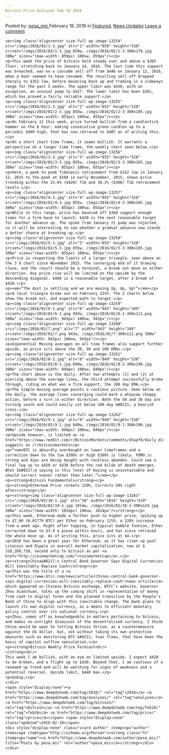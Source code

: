 ```yaml
---
Bitcoin Price Analyses Feb-18 2016
---
```

<article class="post-listing post-13253 post type-post status-publish format-standard has-post-thumbnail hentry  tag-3336 tag-analyses tag-bitcoin tag-feb18 tag-price">
    <div class="post-inner">
        <span>Posted by: <a href="https://www.deepdotweb.com/author/pesa_mic/" title="">pesa_mic </a></span>
    <span>February 18, 2016</span>
    <span>in <a href="https://www.deepdotweb.com/category/deepdot-news/" rel="category tag">Featured</a>, <a href="https://www.deepdotweb.com/category/news-updates/" rel="category tag">News Updates</a></span>
    <span><a href="https://www.deepdotweb.com/2016/02/18/bitcoin-price-analyses-feb-18-2016/#respond">Leave a comment</a></span>
    </p>
    <div class="clear"></div>
    
    <p><img class="aligncenter size-full wp-image-13254" src="/imgs/2016/02/1-3.jpg" alt="1" width="859" height="510" srcset="/imgs/2016/02/1-3.jpg 859w, /imgs/2016/02/1-3-300x178.jpg 300w" sizes="(max-width: 859px) 100vw, 859px"/></p>
    <p>This week the price of bitcoin held steady over and above a $365 floor, stretching back to January 14, 2016. The last time this support was breached, was on a cascade sell off from $446 on January 12, 2016, when a bear seemed to have resumed. The resulting sell off dropped sharply to $352 low, before bouncing back up and trading in a sideways range for the past 5 weeks. The upper limit was $430, with an exception, an unusual pump to $427. The lower limit has been $361, which has proved a fairly reliable support.</p>
    <p><img class="aligncenter size-full wp-image-13255" src="/imgs/2016/02/2-3.jpg" alt="2" width="855" height="528" srcset="/imgs/2016/02/2-3.jpg 855w, /imgs/2016/02/2-3-300x185.jpg 300w" sizes="(max-width: 855px) 100vw, 855px"/></p>
    <p>On February 11 this week, price turned bullish from a candlestick hammer on the 6 hour, making consecutive green candles up to a periodic $409 high, that has now retraced to $407 as of writing this.</p>
    <p>On a short chart time frame, it seems bullish. It warrants a perspective on a longer time frame, the weekly chart seen below.</p>
    <p><img class="aligncenter size-full wp-image-13256" src="/imgs/2016/02/3-3.jpg" alt="3" width="855" height="528" srcset="/imgs/2016/02/3-3.jpg 855w, /imgs/2016/02/3-3-300x185.jpg 300w" sizes="(max-width: 855px) 100vw, 855px"/></p>
    <p>Here, a peak to peak fibonacci retracement from $152 low in January 12, 2015 to the peak at $504 in early November, 2015, shows price trending within the 23.6% ($420) fib and 38.2% ($368) fib retracement levels.</p>
    <p><img class="aligncenter size-full wp-image-13257" src="/imgs/2016/02/4-3.jpg" alt="4" width="855" height="528" srcset="/imgs/2016/02/4-3.jpg 855w, /imgs/2016/02/4-3-300x185.jpg 300w" sizes="(max-width: 855px) 100vw, 855px"/></p>
    <p>While in this range, price has bounced off $368 support enough times for a firm base to launch. $420 is the next reasonable target for another advance up. The spike from January 21 pump was rejected, so it will be interesting to see whether a gradual advance now stands a better chance at breaking up.</p>
    <p><img class="aligncenter size-full wp-image-13258" src="/imgs/2016/02/5-3.jpg" alt="5" width="855" height="528" srcset="/imgs/2016/02/5-3.jpg 855w, /imgs/2016/02/5-3-300x185.jpg 300w" sizes="(max-width: 855px) 100vw, 855px"/></p>
    <p>Price is respecting the limits of a larger triangle, seen above on the 3 d chart since November 2015. The converging end of it drawing close, and the result should be a terminal, a break out move on either direction. Any price rise will be limited on the upside by the descending diagonal. $440 is a reasonable target, after a break of $420.</p>
    <p><em>“The dust is settling and we are moving Up, Up, Up!”</em></p>
    <p>A local triangle broke out on February 13th. The 2 charts below show the break out, and expected path to target.</p>
    <p><img class="aligncenter size-full wp-image-13259" src="/imgs/2016/02/6-1.png" alt="6" width="943" height="349" srcset="/imgs/2016/02/6-1.png 943w, /imgs/2016/02/6-1-300x111.png 300w" sizes="(max-width: 943px) 100vw, 943px"/></p>
    <p><img class="aligncenter size-full wp-image-13260" src="/imgs/2016/02/7.png" alt="7" width="943" height="349" srcset="/imgs/2016/02/7.png 943w, /imgs/2016/02/7-300x111.png 300w" sizes="(max-width: 943px) 100vw, 943px"/></p>
    <p>Exponential Moving averages on all time frames also support further upside, as price sits above the 30, 50 and 100 EMAs.</p>
    <p><img class="aligncenter size-full wp-image-13261" src="/imgs/2016/02/8-2.jpg" alt="8" width="849" height="538" srcset="/imgs/2016/02/8-2.jpg 849w, /imgs/2016/02/8-2-300x190.jpg 300w" sizes="(max-width: 849px) 100vw, 849px"/></p>
    <p>The chart above is the daily. After two attempts (1) and (2) at piercing above the average lines, the third attempt successfully broke through, riding on what was a firm support, the 100 day EMA.</p>
    <p>The Simple moving average paints a cautious picture. Seen below on the daily, the average lines converging could mark a whipsaw choppy action, before a turn in either direction. Both the 50 and 30 day are turning south and could easily cut below 100 day &#8211; a bearish cross.</p>
    <p><img class="aligncenter size-full wp-image-13262" src="/imgs/2016/02/9-1.jpg" alt="9" width="849" height="538" srcset="/imgs/2016/02/9-1.jpg 849w, /imgs/2016/02/9-1-300x190.jpg 300w" sizes="(max-width: 849px) 100vw, 849px"/></p>
    <p>Upside however, is limited as <a href="https://www.reddit.com/r/BitcoinMarkets/comments/45upf8/daily_discussion_monday_february_15_2016/d00nd0c">_chewtoy_</a> suggests on /r/bitcoinmarkets</p>
    <p>“<em>BTC is absurdly overbought on lower timeframes and a correction down to the low $390s or high $380s is likely. FOMO is strong and dips are being bought with reckless abandon. Could see a final leg up to $420 or $430 before the red dildo of death emerges. What I&#8217;m saying is this level of buying is unsustainable and should correct sooner rather than later.”</em></p>
    <p><strong>Bitcoin Fundamentals</strong></p>
    <p><strong>Ethereum Price rockets 120%, Corrects 50% right after</strong></p>
    <p><strong><img class="aligncenter size-full wp-image-13263" src="/imgs/2016/02/10-1.jpg" alt="10" width="1014" height="419" srcset="/imgs/2016/02/10-1.jpg 1014w, /imgs/2016/02/10-1-300x124.jpg 300w" sizes="(max-width: 1014px) 100vw, 1014px"/></strong></p>
    <p>This week, Ethereum made a further push to higher price, spiking up to $7.00 (0.01779 BTC) per Ether on February 12th, a 120% increase from a week ago. Right after topping, in typical bubble fashion, Ether corrected down to $3.9 a piece within hours, and has since retraced the whole move up. As of writing this, price sits at $4.</p>
    <p>2016 has been a great year for Ethereum, as it has risen up past Litecoin and Ripple in overall market capitalization, now at $ 310,289,710, second only to bitcoin as per <a href="http://coinmarketcap.com/">coinmarketcap</a>.</p>
    <p><strong>China&#8217;s Central Bank Governor Says Digital Currencies Will Inevitably Replace Cash</strong></p>
    <p>This was the title of a <a href="https://www.btcc.com/news/article/chinas-central-bank-governor-says-digital-currencies-will-inevitably-replace-cash">news article</a> which appeared on Chinese Bitcoin exchange, BTCC’s website. Governor Zhou Xiaochuan, talks up the coming shift in representation of money from cash to digital forms and the planned transition by the People’s Bank of China to align with this inevitable change. The bank plans to launch its own digital currency, as a means to efficient monetary policy control over its national currency.</p>
    <p>Zhou, comes off as knowledgeable in matters pertaining to bitcoin, and makes no outright dismissal of the decentralized currency. I think China would be open to letting Bitcoin thrive, as a countermeasure against the US dollar, but, not without taking its own protective measures such as monitoring BTC &#8211; Yuan flows, that have been the basis of capital outflow speculation.</p>
    <p><strong>Bitcoin Weekly Price Forecast<br/>
    </strong><br/>
    This week I am bullish, with an eye on limited upside. I expect $420 to be broken, and a flight up to $430. Beyond that, I am cautious of a renewed up trend and will be watching for signs of weakness and a potential reversal. Upside limit, $440 max.</p>
    <p>&nbsp;</p>
    </div>
    <span style="display:none"><a href="https://www.deepdotweb.com/tag/2016/" rel="tag">2016</a> <a href="https://www.deepdotweb.com/tag/analyses/" rel="tag">analyses</a> <a href="https://www.deepdotweb.com/tag/bitcoin/" rel="tag">bitcoin</a> <a href="https://www.deepdotweb.com/tag/feb18/" rel="tag">feb18</a> <a href="https://www.deepdotweb.com/tag/price/" rel="tag">price</a></span> <span style="display:none" class="updated">2016-02-18</span>
    <div style="display:none" class="vcard author" itemprop="author" itemscope itemtype="http://schema.org/Person"><strong class="fn" itemprop="name"><a href="https://www.deepdotweb.com/author/pesa_mic/" title="Posts by pesa_mic" rel="author">pesa_mic</a></strong></div>
    </div>
</article>

